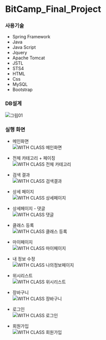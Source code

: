 # BitCamp_Final_Project

### 사용기술
* Spring Framework
* Java
* Java Script
* Jquery
* Apache Tomcat
* JSTL
* STS4
* HTML
* Css
* MySQL
* Bootstrap

### DB설계<br/>
![그림01](https://user-images.githubusercontent.com/89093279/148654356-1e4451f8-ce0e-45be-bc6e-329decbeb862.jpg)<br/>

### 실행 화면
* 메인화면<br/>
![WITH CLASS 메인화면](https://user-images.githubusercontent.com/89093279/147445235-b7d68814-764e-4e9b-a571-561e1c834681.jpeg)<br/>

* 전체 카테고리 + 페이징<br/>
![WITH CLASS 전체 카테고리](https://user-images.githubusercontent.com/89093279/147445254-40ca3687-5f9b-41cc-b92f-0f1141d08618.jpeg)<br/>

* 검색 결과<br/>
![WITH CLASS 검색결과](https://user-images.githubusercontent.com/89093279/147445261-4f141146-fabf-401d-bed8-9199efa94b68.jpeg)<br/>

* 상세 페이지<br/>
![WITH CLASS 상세페이지](https://user-images.githubusercontent.com/89093279/147445262-17a4acdd-301e-4fd0-bd77-07d33d0f0b5f.jpeg)<br/>

* 상세페이지 - 댓글<br/>
![WITH CLASS 댓글](https://user-images.githubusercontent.com/89093279/147445267-5aca821c-51c0-44d0-81b6-805a0d68680d.jpeg)<br/>

* 클래스 등록<br/>
![WITH CLASS 클래스 등록](https://user-images.githubusercontent.com/89093279/147445290-435feba5-5f0d-4796-a72c-8c685d40b7b8.jpeg)<br/>

* 마이페이지<br/>
![WITH CLASS 마이페이지](https://user-images.githubusercontent.com/89093279/147445302-a8f9403e-e22d-44b0-8c7d-1b71165bb8fa.jpeg)<br/>

* 내 정보 수정<br/>
![WITH CLASS 나의정보페이지](https://user-images.githubusercontent.com/89093279/147445307-d8baa412-8636-4cca-b025-099182dfa37a.jpeg)<br/>

* 위시리스트<br/>
![WITH CLASS 위시리스트](https://user-images.githubusercontent.com/89093279/147445314-63eb96ea-bedf-4b63-a0b8-b31f2cb9631d.jpeg)<br/>

* 장바구니<br/>
![WITH CLASS 장바구니](https://user-images.githubusercontent.com/89093279/147445316-872ba913-a8d0-40e2-b705-f825ef4792bc.jpeg)<br/>

* 로그인<br/>
![WITH CLASS 로그인](https://user-images.githubusercontent.com/89093279/147445319-745bb0db-ecea-480f-8778-4b18bd756214.jpeg)<br/>

* 회원가입<br/>
![WITH CLASS 회원가입](https://user-images.githubusercontent.com/89093279/147445323-74ea81a9-ae0a-4658-b6de-e06b0d178604.jpeg)<br/>

